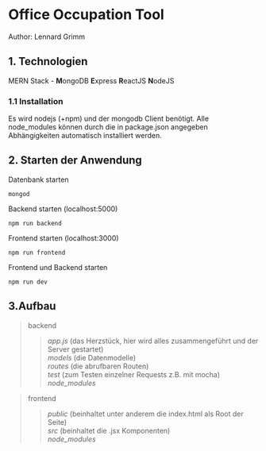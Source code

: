 # Office Occupation Tool
Author: Lennard Grimm


## 1. Technologien

MERN Stack - **M**ongoDB **E**xpress **R**eactJS **N**odeJS

### 1.1 Installation

Es wird nodejs (+npm) und der mongodb Client benötigt. Alle node_modules können durch die in package.json angegeben Abhängigkeiten automatisch installiert werden.


## 2. Starten der Anwendung

Datenbank starten

	mongod
	
Backend starten (localhost:5000)

	npm run backend
	
Frontend starten (localhost:3000)

	npm run frontend

Frontend und Backend starten

	npm run dev
	
## 3.Aufbau

>backend
>>*app.js* (das Herzstück, hier wird alles zusammengeführt und der Server gestartet)  
>>*models* (die Datenmodelle)  
>>*routes* (die abrufbaren Routen)  
>>*test* (zum Testen einzelner Requests z.B. mit mocha)  
>>*node_modules*  

>frontend
>>*public* (beinhaltet unter anderem die index.html als Root der Seite)  
>>*src* (beinhaltet die .jsx Komponenten)  
>>*node_modules*  
